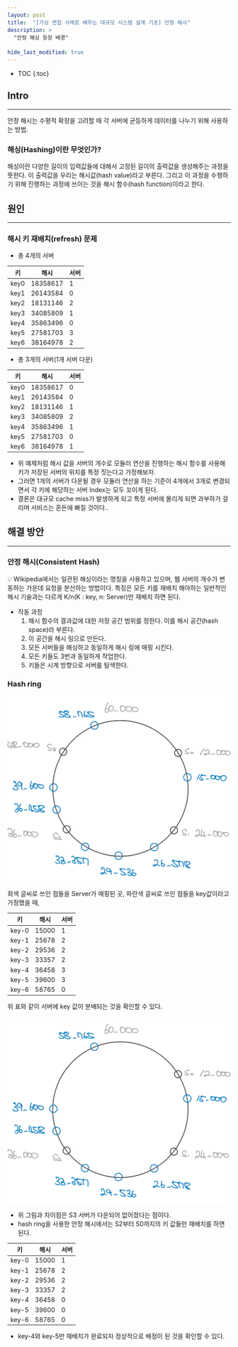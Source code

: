 ```yaml
---
layout: post
title:  "[가상 면접 사례로 배우는 대규모 시스템 설계 기초] 안정 해시"
description: >
  "안정 해싱 등장 배경"

hide_last_modified: true
---
```

* TOC
{:toc}
## Intro

---

안정 해시는 수평적 확장을 고려할 때 각 서버에 균등하게 데이터를 나누기 위해 사용하는 방법.

### 해싱(Hashing)이란 무엇인가?

해싱이란 다양한 길이의 입력값들에 대해서 고정된 길이의 출력값을 생성해주는 과정을 뜻한다. 이 출력값을 우리는 해시값(hash value)라고 부른다. 그리고 이 과정을 수행하기 위해 진행하는 과정에 쓰이는 것을 해시 함수(hash function)이라고 한다.

## 원인

---

### 해시 키 재배치(refresh) 문제

- 총 4개의 서버

| 키 | 해시 | 서버  |
| --- | --- | --- |
| key0 | 18358617 | 1 |
| key1 | 26143584 | 0 |
| key2 | 18131146 | 2 |
| key3 | 34085809 | 1 |
| key4 | 35863496 | 0 |
| key5 | 27581703 | 3 |
| key6 | 38164978 | 2 |

- 총 3개의 서버(1개 서버 다운)

| 키 | 해시 | 서버  |
| --- | --- | --- |
| key0 | 18358617 | 0 |
| key1 | 26143584 | 0 |
| key2 | 18131146 | 1 |
| key3 | 34085809 | 2 |
| key4 | 35863496 | 1 |
| key5 | 27581703 | 0 |
| key6 | 38164978 | 1 |

- 위 예제처럼 해시 값을 서버의 개수로 모듈러 연산을 진행하는 해시 함수를 사용해 키가 저장된 서버의 위치를 특정 짓는다고 가정해보자.
- 그러면 1개의 서버가 다운될 경우 모듈러 연산을 하는 기준이 4개에서 3개로 변경되면서 각 키에 해당하는 서버 Index는 모두 꼬이게 된다.
- 결론은 대규모 cache miss가 발생하게 되고 특정 서버에 몰리게 되면 과부하가 걸리며 서비스는 혼돈에 빠질 것이다..

## 해결 방안

---

### **안정 해시(Consistent Hash)**

<aside>
💡 Wikipedia에서는 일관된 해싱이라는 명칭을 사용하고 있으며, 웹 서버의 개수가 변동하는 가운데 요청을 분산하는 방법이다.
특징은 모든 키를 재배치 해야하는 일반적인 해시 기술과는 다르게 K/n(K : key, n: Server)만 재배치 하면 된다.

</aside>

- 작동 과정
    1. 해시 함수의 결과값에 대한 저장 공간 범위를 정한다. 이를 해시 공간(hash space)라 부른다.
    2. 이 공간을 해시 링으로 만든다.
    3. 모든 서버들을 해싱하고 동일하게 해시 링에 매핑 시킨다.
    4. 모든 키들도 3번과 동일하게 작업한다.
    5. 키들은 시계 방향으로 서버를 탐색한다.

### Hash ring

![hashring1](</assets/img/pjt/hashring1.png>)

회색 글씨로 쓰인 점들을 Server가 매핑된 곳, 파란색 글씨로 쓰인 점들을 key값이라고 가정했을 때,

| 키 | 해시 | 서버 |
| --- | --- | --- |
| key-0 | 15000 | 1 |
| key-1 | 25678 | 2 |
| key-2 | 29536 | 2 |
| key-3 | 33357 | 2 |
| key-4 | 36458 | 3 |
| key-5 | 39600 | 3 |
| key-6 | 58765 | 0 |

위 표와 같이 서버에 key 값이 분배되는 것을 확인할 수 있다.

![hashring2](</assets/img/pjt/hashring2.png>)

- 위 그림과 차이점은 S3 서버가 다운되어 없어졌다는 점이다.
- hash ring을 사용한 안정 해시에서는 S2부터 S0까지의 키 값들만 재배치를 하면 된다.

| 키 | 해시 | 서버 |
| --- | --- | --- |
| key-0 | 15000 | 1 |
| key-1 | 25678 | 2 |
| key-2 | 29536 | 2 |
| key-3 | 33357 | 2 |
| key-4 | 36458 | 0 |
| key-5 | 39600 | 0 |
| key-6 | 58765 | 0 |
- key-4와 key-5만 재배치가 완료되자 정상적으로 배정이 된 것을 확인할 수 있다.
